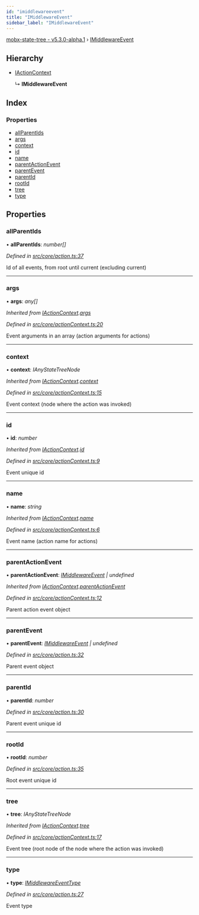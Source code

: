```yaml
---
id: "imiddlewareevent"
title: "IMiddlewareEvent"
sidebar_label: "IMiddlewareEvent"
---
```


[mobx-state-tree - v5.3.0-alpha.1](../index.md) › [IMiddlewareEvent](imiddlewareevent.md)

## Hierarchy

* [IActionContext](iactioncontext.md)

  ↳ **IMiddlewareEvent**

## Index

### Properties

* [allParentIds](imiddlewareevent.md#allparentids)
* [args](imiddlewareevent.md#args)
* [context](imiddlewareevent.md#context)
* [id](imiddlewareevent.md#id)
* [name](imiddlewareevent.md#name)
* [parentActionEvent](imiddlewareevent.md#parentactionevent)
* [parentEvent](imiddlewareevent.md#parentevent)
* [parentId](imiddlewareevent.md#parentid)
* [rootId](imiddlewareevent.md#rootid)
* [tree](imiddlewareevent.md#tree)
* [type](imiddlewareevent.md#type)

## Properties

###  allParentIds

• **allParentIds**: *number[]*

*Defined in [src/core/action.ts:37](https://github.com/mobxjs/mobx-state-tree/blob/a397be56/src/core/action.ts#L37)*

Id of all events, from root until current (excluding current)

___

###  args

• **args**: *any[]*

*Inherited from [IActionContext](iactioncontext.md).[args](iactioncontext.md#args)*

*Defined in [src/core/actionContext.ts:20](https://github.com/mobxjs/mobx-state-tree/blob/a397be56/src/core/actionContext.ts#L20)*

Event arguments in an array (action arguments for actions)

___

###  context

• **context**: *IAnyStateTreeNode*

*Inherited from [IActionContext](iactioncontext.md).[context](iactioncontext.md#context)*

*Defined in [src/core/actionContext.ts:15](https://github.com/mobxjs/mobx-state-tree/blob/a397be56/src/core/actionContext.ts#L15)*

Event context (node where the action was invoked)

___

###  id

• **id**: *number*

*Inherited from [IActionContext](iactioncontext.md).[id](iactioncontext.md#id)*

*Defined in [src/core/actionContext.ts:9](https://github.com/mobxjs/mobx-state-tree/blob/a397be56/src/core/actionContext.ts#L9)*

Event unique id

___

###  name

• **name**: *string*

*Inherited from [IActionContext](iactioncontext.md).[name](iactioncontext.md#name)*

*Defined in [src/core/actionContext.ts:6](https://github.com/mobxjs/mobx-state-tree/blob/a397be56/src/core/actionContext.ts#L6)*

Event name (action name for actions)

___

###  parentActionEvent

• **parentActionEvent**: *[IMiddlewareEvent](imiddlewareevent.md) | undefined*

*Inherited from [IActionContext](iactioncontext.md).[parentActionEvent](iactioncontext.md#parentactionevent)*

*Defined in [src/core/actionContext.ts:12](https://github.com/mobxjs/mobx-state-tree/blob/a397be56/src/core/actionContext.ts#L12)*

Parent action event object

___

###  parentEvent

• **parentEvent**: *[IMiddlewareEvent](imiddlewareevent.md) | undefined*

*Defined in [src/core/action.ts:32](https://github.com/mobxjs/mobx-state-tree/blob/a397be56/src/core/action.ts#L32)*

Parent event object

___

###  parentId

• **parentId**: *number*

*Defined in [src/core/action.ts:30](https://github.com/mobxjs/mobx-state-tree/blob/a397be56/src/core/action.ts#L30)*

Parent event unique id

___

###  rootId

• **rootId**: *number*

*Defined in [src/core/action.ts:35](https://github.com/mobxjs/mobx-state-tree/blob/a397be56/src/core/action.ts#L35)*

Root event unique id

___

###  tree

• **tree**: *IAnyStateTreeNode*

*Inherited from [IActionContext](iactioncontext.md).[tree](iactioncontext.md#tree)*

*Defined in [src/core/actionContext.ts:17](https://github.com/mobxjs/mobx-state-tree/blob/a397be56/src/core/actionContext.ts#L17)*

Event tree (root node of the node where the action was invoked)

___

###  type

• **type**: *[IMiddlewareEventType](../index.md#imiddlewareeventtype)*

*Defined in [src/core/action.ts:27](https://github.com/mobxjs/mobx-state-tree/blob/a397be56/src/core/action.ts#L27)*

Event type
